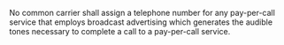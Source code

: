 No common carrier shall assign a telephone number for any pay-per-call service that employs broadcast advertising which generates the audible tones necessary to complete a call to a pay-per-call service.


